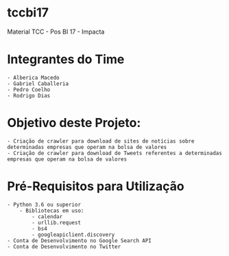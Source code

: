 # tccbi17
Material TCC - Pos BI 17 - Impacta

# Integrantes do Time
	- Alberica Macedo
	- Gabriel Caballeria
	- Pedro Coelho
	- Rodrigo Dias

# Objetivo deste Projeto:
	- Criação de crawler para download de sites de notícias sobre determinadas empresas que operam na bolsa de valores
	- Criação de crawler para download de Tweets referentes a determinadas empresas que operam na bolsa de valores

# Pré-Requisitos para Utilização
	- Python 3.6 ou superior
		- Bibliotecas em uso:
			- calendar
			- urllib.request
			- bs4
			- googleapiclient.discovery
	- Conta de Desenvolvimento no Google Search API
	- Conta de Desenvolvimento no Twitter
	
